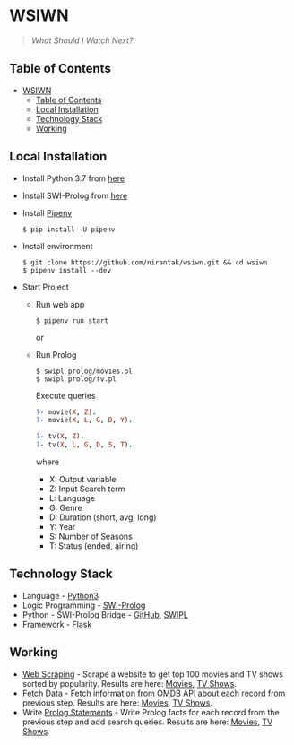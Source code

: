# WSIWN

> *What Should I Watch Next?*

## Table of Contents

- [WSIWN](#wsiwn)
    - [Table of Contents](#table-of-contents)
    - [Local Installation](#local-installation)
    - [Technology Stack](#technology-stack)
    - [Working](#working)

## Local Installation

- Install Python 3.7 from [here](https://www.python.org/downloads/release/python-370/)
- Install SWI-Prolog from [here](http://www.swi-prolog.org/Download.html)
- Install [Pipenv](https://pipenv.readthedocs.io/en/latest/)

    ```shell
    $ pip install -U pipenv
    ```

- Install environment

    ```shell
    $ git clone https://github.com/nirantak/wsiwn.git && cd wsiwn
    $ pipenv install --dev
    ```

- Start Project
    - Run web app

        ```shell
        $ pipenv run start
        ```

        or

    - Run Prolog

        ```shell
        $ swipl prolog/movies.pl
        $ swipl prolog/tv.pl
        ```

        Execute queries
        ```prolog
        ?- movie(X, Z).
        ?- movie(X, L, G, D, Y).

        ?- tv(X, Z).
        ?- tv(X, L, G, D, S, T).
        ```

        where

        - X: Output variable
        - Z: Input Search term
        - L: Language
        - G: Genre
        - D: Duration (short, avg, long)
        - Y: Year
        - S: Number of Seasons
        - T: Status (ended, airing)

## Technology Stack

- Language - [Python3](https://www.python.org)
- Logic Programming - [SWI-Prolog](http://www.swi-prolog.org)
- Python - SWI-Prolog Bridge - [GitHub](https://github.com/yuce/pyswip), [SWIPL](http://www.swi-prolog.org/contrib/)
- Framework - [Flask](https://palletsprojects.com/p/flask/)

## Working

- [Web Scraping](https://github.com/nirantak/wsiwn/blob/master/scripts/scraper.py) - Scrape a website to get top 100 movies and TV shows sorted by popularity. Results are here: [Movies](https://github.com/nirantak/wsiwn/blob/master/data/movies_list.txt), [TV Shows](https://github.com/nirantak/wsiwn/blob/master/data/tv_list.txt).
- [Fetch Data](https://github.com/nirantak/wsiwn/blob/master/scripts/seed_data.py) - Fetch information from OMDB API about each record from previous step. Results are here: [Movies](https://github.com/nirantak/wsiwn/blob/master/data/movies.json), [TV Shows](https://github.com/nirantak/wsiwn/blob/master/data/tv.json).
- Write [Prolog Statements](https://github.com/nirantak/wsiwn/blob/master/scripts/seed_data.py#L47) - Write Prolog facts for each record from the previous step and add search queries. Results are here: [Movies](https://github.com/nirantak/wsiwn/blob/master/prolog/movies.pl), [TV Shows](https://github.com/nirantak/wsiwn/blob/master/prolog/tv.pl).
